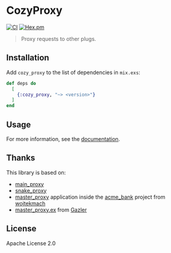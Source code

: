 # CozyProxy

[![CI](https://github.com/cozy-elixir/cozy_proxy/actions/workflows/ci.yml/badge.svg)](https://github.com/cozy-elixir/cozy_proxy/actions/workflows/ci.yml)
[![Hex.pm](https://img.shields.io/hexpm/v/cozy_proxy.svg)](https://hex.pm/packages/cozy_proxy)

> Proxy requests to other plugs.

## Installation

Add `cozy_proxy` to the list of dependencies in `mix.exs`:

```elixir
def deps do
  [
    {:cozy_proxy, "~> <version>"}
  ]
end
```

## Usage

For more information, see the [documentation](https://hexdocs.pm/cozy_proxy/CozyProxy.html).

## Thanks

This library is based on:

- [main_proxy](https://github.com/Main-Proxy/main_proxy)
- [snake_proxy](https://github.com/evadne/snake/tree/master/apps/snake_proxy)
- [master_proxy](https://github.com/wojtekmach/acme_bank/tree/master/apps/master_proxy) application inside the [acme_bank](https://github.com/wojtekmach/acme_bank) project from [wojtekmach](https://github.com/wojtekmach)
- [master_proxy.ex](https://gist.github.com/Gazler/fe7ed5dc598250002dfe) from [Gazler](https://github.com/Gazler)

## License

Apache License 2.0
